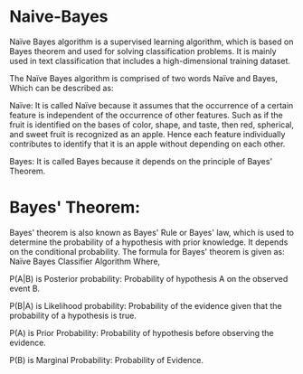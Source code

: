 # Naive-Bayes

Naïve Bayes algorithm is a supervised learning algorithm, which is based on Bayes theorem and used for solving classification problems.
It is mainly used in text classification that includes a high-dimensional training dataset.

The Naïve Bayes algorithm is comprised of two words Naïve and Bayes, Which can be described as:

Naïve: It is called Naïve because it assumes that the occurrence of a certain feature is independent of the occurrence of other features. Such as if the fruit is identified on the bases of color, shape, and taste, then red, spherical, and sweet fruit is recognized as an apple. Hence each feature individually contributes to identify that it is an apple without depending on each other.

Bayes: It is called Bayes because it depends on the principle of Bayes' Theorem.

# Bayes' Theorem:
Bayes' theorem is also known as Bayes' Rule or Bayes' law, which is used to determine the probability of a hypothesis with prior knowledge. It depends on the conditional probability.
The formula for Bayes' theorem is given as:
Naïve Bayes Classifier Algorithm
Where,

P(A|B) is Posterior probability: Probability of hypothesis A on the observed event B.

P(B|A) is Likelihood probability: Probability of the evidence given that the probability of a hypothesis is true.

P(A) is Prior Probability: Probability of hypothesis before observing the evidence.

P(B) is Marginal Probability: Probability of Evidence.
